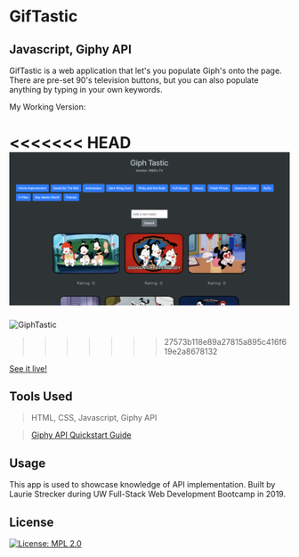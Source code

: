 # GifTastic
## Javascript, Giphy API

GifTastic is a web application that let's you populate Giph's onto the page. There are pre-set 90's television buttons, but you can also populate anything by typing in your own keywords.  

My Working Version:

<<<<<<< HEAD
![GifTastic](GiphTastic_app.png)
=======
![GiphTastic](https://www.dropbox.com/s/kneh6333q8umhev/GiphTastic_app.png?dl=0)
>>>>>>> 27573b118e89a27815a895c416f619e2a8678132

[See it live!](https://lauriestrecker.github.io/GifTastic/)

## Tools Used

 > HTML, CSS, Javascript, Giphy API 

 > [Giphy API Quickstart Guide](https://developers.giphy.com/docs/api)

## Usage

This app is used to showcase knowledge of API implementation. Built by Laurie Strecker during UW Full-Stack Web Development Bootcamp in 2019. 

## License

[![License: MPL 2.0](https://img.shields.io/badge/License-MPL%202.0-brightgreen.svg)](https://opensource.org/licenses/MPL-2.0)

